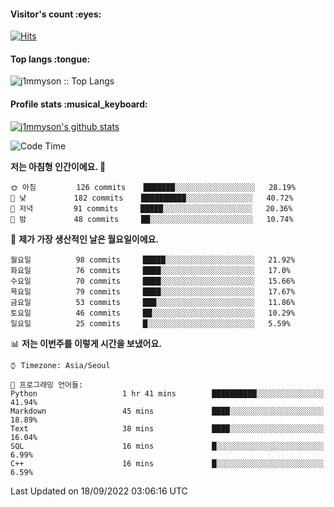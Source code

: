 <h4>Visitor's count :eyes:</h4>

[![Hits](https://hits.seeyoufarm.com/api/count/incr/badge.svg?url=https%3A%2F%2Fgithub.com%2Fj1mmyson&count_bg=%2379C83D&title_bg=%23555555&icon=&icon_color=%23E7E7E7&title=hits&edge_flat=false)](https://hits.seeyoufarm.com)

<h4>Top langs :tongue:</h4>

<p><img src="https://github-readme-stats.vercel.app/api/top-langs/?username=j1mmyson&hide=html&langs_count=8&theme=tokyonight&layout=compact" alt="j1mmyson :: Top Langs" /></p>

<h4>Profile stats :musical_keyboard:</h4>

[![j1mmyson's github stats](https://github-readme-stats.vercel.app/api?username=j1mmyson&show_icons=true&theme=merko&hide=["contribs","issues"])](https://github.com/j1mmyson)

<!--START_SECTION:waka-->
![Code Time](http://img.shields.io/badge/Code%20Time-18%20hrs%204%20mins-blue)

**저는 아침형 인간이에요. 🐤** 

```text
🌞 아침         126 commits    ███████░░░░░░░░░░░░░░░░░░   28.19% 
🌆 낮　         182 commits    ██████████░░░░░░░░░░░░░░░   40.72% 
🌃 저녁         91 commits     █████░░░░░░░░░░░░░░░░░░░░   20.36% 
🌙 밤　         48 commits     ██░░░░░░░░░░░░░░░░░░░░░░░   10.74%

```
📅 **제가 가장 생산적인 날은 월요일이에요.** 

```text
월요일          98 commits     █████░░░░░░░░░░░░░░░░░░░░   21.92% 
화요일          76 commits     ████░░░░░░░░░░░░░░░░░░░░░   17.0% 
수요일          70 commits     ████░░░░░░░░░░░░░░░░░░░░░   15.66% 
목요일          79 commits     ████░░░░░░░░░░░░░░░░░░░░░   17.67% 
금요일          53 commits     ███░░░░░░░░░░░░░░░░░░░░░░   11.86% 
토요일          46 commits     ██░░░░░░░░░░░░░░░░░░░░░░░   10.29% 
일요일          25 commits     █░░░░░░░░░░░░░░░░░░░░░░░░   5.59%

```


📊 **저는 이번주를 이렇게 시간을 보냈어요.** 

```text
⌚︎ Timezone: Asia/Seoul

💬 프로그래밍 언어들: 
Python                   1 hr 41 mins        ██████████░░░░░░░░░░░░░░░   41.94% 
Markdown                 45 mins             ████░░░░░░░░░░░░░░░░░░░░░   18.89% 
Text                     38 mins             ████░░░░░░░░░░░░░░░░░░░░░   16.04% 
SQL                      16 mins             █░░░░░░░░░░░░░░░░░░░░░░░░   6.99% 
C++                      16 mins             █░░░░░░░░░░░░░░░░░░░░░░░░   6.59%

```


 Last Updated on 18/09/2022 03:06:16 UTC
<!--END_SECTION:waka-->
